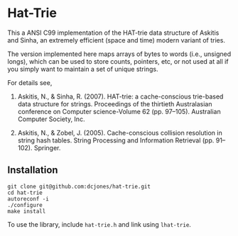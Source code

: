 
Hat-Trie
========

This a ANSI C99 implementation of the HAT-trie data structure of Askitis and
Sinha, an extremely efficient (space and time) modern variant of tries.

The version implemented here maps arrays of bytes to words (i.e., unsigned
longs), which can be used to store counts, pointers, etc, or not used at all if
you simply want to maintain a set of unique strings.

For details see,

  1. Askitis, N., & Sinha, R. (2007). HAT-trie: a cache-conscious trie-based data
     structure for strings. Proceedings of the thirtieth Australasian conference on
     Computer science-Volume 62 (pp. 97–105). Australian Computer Society, Inc.

  2. Askitis, N., & Zobel, J. (2005). Cache-conscious collision resolution in
     string hash tables. String Processing and Information Retrieval (pp.
     91–102). Springer.


Installation
------------

    git clone git@github.com:dcjones/hat-trie.git
    cd hat-trie
    autoreconf -i
    ./configure
    make install

To use the library, include `hat-trie.h` and link using `lhat-trie`.


